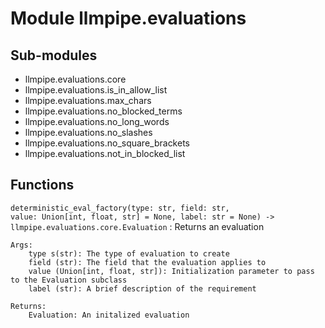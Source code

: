 Module llmpipe.evaluations
==========================

Sub-modules
-----------
* llmpipe.evaluations.core
* llmpipe.evaluations.is_in_allow_list
* llmpipe.evaluations.max_chars
* llmpipe.evaluations.no_blocked_terms
* llmpipe.evaluations.no_long_words
* llmpipe.evaluations.no_slashes
* llmpipe.evaluations.no_square_brackets
* llmpipe.evaluations.not_in_blocked_list

Functions
---------

`deterministic_eval_factory(type: str, field: str, value: Union[int, float, str] = None, label: str = None) ‑> llmpipe.evaluations.core.Evaluation`
:   Returns an evaluation
    
    Args:
        type s(str): The type of evaluation to create
        field (str): The field that the evaluation applies to
        value (Union[int, float, str]): Initialization parameter to pass to the Evaluation subclass
        label (str): A brief description of the requirement
    
    Returns:
        Evaluation: An initalized evaluation